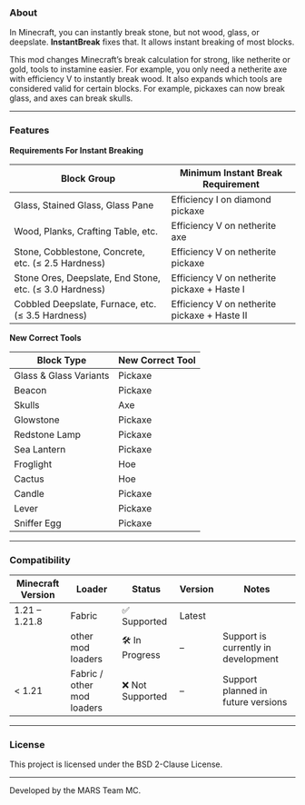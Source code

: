 ### About

In Minecraft, you can instantly break stone, but not wood, glass, or deepslate. **InstantBreak** fixes that. It allows instant breaking of most blocks.

This mod changes Minecraft’s break calculation for strong, like netherite or gold, tools to instamine easier. For example, you only need a netherite axe with efficiency V to instantly break wood.
It also expands which tools are considered valid for certain blocks. For example, pickaxes can now break glass, and axes can break skulls.

---

### Features 

**Requirements For Instant Breaking**

| Block Group                                    | Minimum Instant Break Requirement                    |
| ---------------------------------------------- | -------------------------------------------- |
| Glass, Stained Glass, Glass Pane               | Efficiency I on diamond pickaxe              |
| Wood, Planks, Crafting Table, etc.             | Efficiency V on netherite axe                |
| Stone, Cobblestone, Concrete, etc. (≤ 2.5 Hardness)     | Efficiency V on netherite pickaxe            |
| Stone Ores, Deepslate, End Stone, etc. (≤ 3.0 Hardness) | Efficiency V on netherite pickaxe + Haste I  |
| Cobbled Deepslate, Furnace, etc. (≤ 3.5 Hardness)       | Efficiency V on netherite pickaxe + Haste II |

**New Correct Tools**

| Block Type                   | New Correct Tool |
| ---------------------------- | ---------------- |
| Glass & Glass Variants       | Pickaxe          |
| Beacon                       | Pickaxe          |
| Skulls                       | Axe              |
| Glowstone                    | Pickaxe          |
| Redstone Lamp                | Pickaxe          |
| Sea Lantern                  | Pickaxe          |
| Froglight                    | Hoe              |
| Cactus                       | Hoe              |
| Candle                       | Pickaxe          |
| Lever                        | Pickaxe          |
| Sniffer Egg                  | Pickaxe          |

---

### Compatibility

| Minecraft Version | Loader             | Status       | Version  | Notes                    |
|-------------------|--------------------|--------------|----------|--------------------------|
| 1.21 – 1.21.8     | Fabric             | ✅ Supported | Latest   |       |
|                   |  other mod loaders | 🛠 In Progress    | –     | Support is currently in development |
| < 1.21            | Fabric / other mod loaders | ❌ Not Supported | –      | Support planned in future versions         |

---

### License
This project is licensed under the BSD 2-Clause License.

---

Developed by the MARS Team MC.
